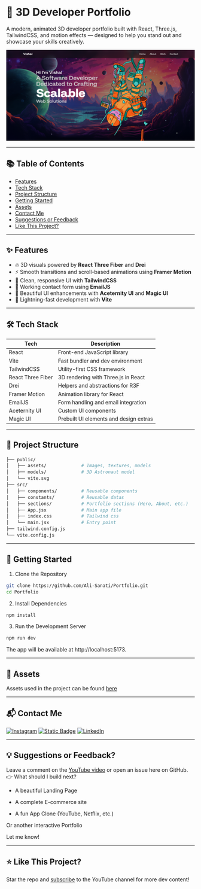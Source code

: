 # 🚀 3D Developer Portfolio

A modern, animated 3D developer portfolio built with React, Three.js, TailwindCSS, and motion effects — designed to help you stand out and showcase your skills creatively.

![3d Portfolio Screenshot GitHub](./public//assets/Banner.png)

---

## 📚 Table of Contents

- [Features](#-features)
- [Tech Stack](#-tech-stack)
- [Project Structure](#-project-structure)
- [Getting Started](#-getting-started)
- [Assets](#-assets)
- [Contact Me](#-contact-me)
- [Suggestions or Feedback](#-suggestions-or-feedback)
- [Like This Project?](#-like-this-project)

---

## ✨ Features

- 🔥 3D visuals powered by **React Three Fiber** and **Drei**
- ⚡ Smooth transitions and scroll-based animations using **Framer Motion**
- 🎨 Clean, responsive UI with **TailwindCSS**
- 💌 Working contact form using **EmailJS**
- 🧱 Beautiful UI enhancements with **Aceternity UI** and **Magic UI**
- 🚀 Lightning-fast development with **Vite**

---

## 🛠 Tech Stack

| Tech              | Description                           |
|-------------------|---------------------------------------|
| React             | Front-end JavaScript library          |
| Vite              | Fast bundler and dev environment      |
| TailwindCSS       | Utility-first CSS framework           |
| React Three Fiber | 3D rendering with Three.js in React   |
| Drei              | Helpers and abstractions for R3F      |
| Framer Motion     | Animation library for React           |
| EmailJS           | Form handling and email integration   |
| Aceternity UI     | Custom UI components                  |
| Magic UI          | Prebuilt UI elements and design extras|

---

## 📁 Project Structure

```bash
├── public/
│   ├── assets/             # Images, textures, models
│   ├── models/             # 3D Astronaut model
│   └── vite.svg
├── src/
│   ├── components/         # Reusable components
│   ├── constants/          # Reusable datas
│   ├── sections/           # Portfolio sections (Hero, About, etc.)
│   ├── App.jsx             # Main app file
│   ├── index.css           # Tailwind css
│   └── main.jsx            # Entry point
├── tailwind.config.js
└── vite.config.js
```

---

## 🚀 Getting Started
1. Clone the Repository
```bash
git clone https://github.com/Ali-Sanati/Portfolio.git
cd Portfolio
```
2. Install Dependencies
```bash
npm install
```
3. Run the Development Server
```bash
npm run dev
```
The app will be available at http://localhost:5173.

---

## 🔗 Assets
Assets used in the project can be found [here](https://github.com/user-attachments/files/19820923/public.zip)

---

## 📬 Contact Me
[![Instagram](https://img.shields.io/badge/Instagram-%23E4405F.svg?logo=Instagram&logoColor=white)](https://www.instagram.com/ali.sanatidev/reels/) 
[![Static Badge](https://img.shields.io/badge/Youtube-%23FF0033?style=flat&logo=youtube)](https://www.youtube.com/channel/UCZhtUWTtk3bGJiMPN9T4HWA)
[![LinkedIn](https://img.shields.io/badge/LinkedIn-%230077B5.svg?logo=linkedin&logoColor=white)](https://www.linkedin.com/in/ali-sanati/) 

---

## 💡 Suggestions or Feedback?
Leave a comment on the [YouTube video](https://youtu.be/S9UQItTpwUQ) or open an issue here on GitHub.<br/>
👉 What should I build next?

- A beautiful Landing Page

- A complete E-commerce site

- A fun App Clone (YouTube, Netflix, etc.)

Or another interactive Portfolio

Let me know!

---

## ⭐ Like This Project?
Star the repo and [subscribe](https://www.youtube.com/channel/UCZhtUWTtk3bGJiMPN9T4HWA??sub_confirmation=1) to the YouTube channel for more dev content!
